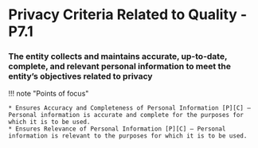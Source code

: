 # Privacy Criteria Related to Quality - P7.1


### The entity collects and maintains accurate, up-to-date, complete, and relevant personal information to meet the entity’s objectives related to privacy

!!! note "Points of focus"

    * Ensures Accuracy and Completeness of Personal Information [P][C] — Personal information is accurate and complete for the purposes for which it is to be used.
    * Ensures Relevance of Personal Information [P][C] — Personal information is relevant to the purposes for which it is to be used.
